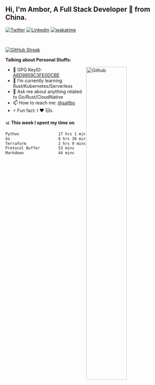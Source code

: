 ## Hi, I'm Ambor, A Full Stack Developer 🚀 from China.

[![Twitter](https://img.shields.io/badge/-saltbo-1ca0f1?style=flat&logo=twitter&logoColor=white)](https://twitter.com/rdsaltbo)
[![Linkedin](https://img.shields.io/badge/-saltbo-blue?style=flat&logo=Linkedin&logoColor=white)](https://www.linkedin.com/in/saltbo/)
[![wakatime](https://wakatime.com/badge/user/f82b1c77-faab-48cd-aef5-a12c0aff104b.svg)](https://wakatime.com/@f82b1c77-faab-48cd-aef5-a12c0aff104b)

&nbsp;  

[![GitHub Streak](http://github-readme-streak-stats.herokuapp.com?user=saltbo&hide_border=true&date_format=M%20j%5B%2C%20Y%5D)](https://git.io/streak-stats)

**Talking about Personal Stuffs:**
<!-- Any image aligned to the right. Beware the width  -->
<img width="50%" align="right" alt="Github" src="https://raw.githubusercontent.com/saltbo/saltbo/master/images/git-header.svg" />

- 🤘 GPG KeyID: [A6D9859C3FE0DCBE](https://saltbo.cn/pgp_keys.asc)
- 🌱 I’m currently learning Rust/Kubernetes/Serverless
- 💬 Ask me about anything related to Go/Rust/CloudNative
- 📫 How to reach me: [@saltbo](https://t.me/saltbo)
- ⚡ Fun fact: I :heart: :cat:s


📊 **This week I spent my time on**
<!--START_SECTION:waka-->

```txt
Python                 17 hrs 1 min    █████████████░░░░░░░░░░░░   52.51 %
Go                     8 hrs 38 mins   ██████▓░░░░░░░░░░░░░░░░░░   26.64 %
Terraform              2 hrs 9 mins    █▓░░░░░░░░░░░░░░░░░░░░░░░   06.65 %
Protocol Buffer        53 mins         ▓░░░░░░░░░░░░░░░░░░░░░░░░   02.76 %
Markdown               44 mins         ▓░░░░░░░░░░░░░░░░░░░░░░░░   02.28 %
```

<!--END_SECTION:waka-->
